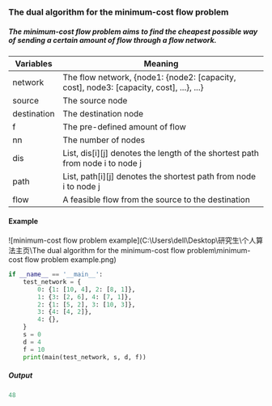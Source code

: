 ### The dual algorithm for the minimum-cost flow problem

##### The minimum-cost flow problem aims to find the cheapest possible way of sending a certain amount of flow through a flow network.

| Variables   | Meaning                                                      |
| ----------- | ------------------------------------------------------------ |
| network     | The flow network, {node1: {node2: [capacity, cost], node3: [capacity, cost], ...}, ...} |
| source      | The source node                                              |
| destination | The destination node                                         |
| f           | The pre-defined amount of flow                               |
| nn          | The number of nodes                                          |
| dis         | List, dis[i\]\[j\] denotes the length of the shortest path from node i to node j |
| path        | List, path\[i\]\[j\] denotes the shortest path from node i to node j |
| flow        | A feasible flow from the source to the destination           |

#### Example

![minimum-cost flow problem example](C:\Users\dell\Desktop\研究生\个人算法主页\The dual algorithm for the minimum-cost flow problem\minimum-cost flow problem example.png)

```python
if __name__ == '__main__':
    test_network = {
        0: {1: [10, 4], 2: [8, 1]},
        1: {3: [2, 6], 4: [7, 1]},
        2: {1: [5, 2], 3: [10, 3]},
        3: {4: [4, 2]},
        4: {},
    }
    s = 0
    d = 4
    f = 10
    print(main(test_network, s, d, f))
```

##### Output

```python
48
```

